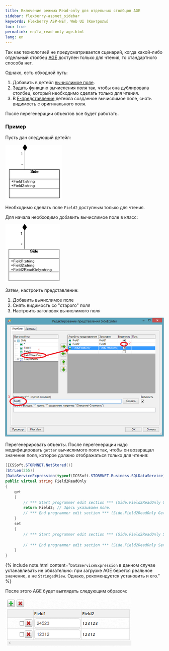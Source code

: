 ```yaml
---
title: Включение режима Read-only для отдельных столбцов AGE
sidebar: flexberry-aspnet_sidebar
keywords: Flexberry ASP-NET, Web UI (Контролы)
toc: true
permalink: en/fa_read-only-age.html
lang: en
---
```


Так как технологией не предусматривается сценарий, когда какой-либо отдельный столбец [AGE](fa_ajax-group-edit.html) доступен только для чтения, то стандартного способа нет.

Однако, есть обходной путь: 

1. Добавить в детейл [вычислимое поле](fo_creating-computable-field.html).
2. Задать функцию вычисления поля так, чтобы она дублировала столбец, который необходимо сделать только для чтения.
3. В [E-представление](fd_e-view.html) детейла созданное вычислимое поле, снять видимость с оригинального поля.

После перегенерации объектов все будет работать.

### Пример

Пусть дан следующий детейл:

![](/images/pages/products/flexberry-aspnet/controls/groupedit/read-only-age1.png)

Необходимо сделать поле `Field2` доступным только для чтения.

Для начала необходимо добавить вычислимое поле в класс:

![](/images/pages/products/flexberry-aspnet/controls/groupedit/read-only-age2.png)

Затем, настроить представление:

1. Добавить вычислимое поле
2. Снять видимость со "старого" поля
3. Настроить заголовок вычислимого поля

![](/images/pages/products/flexberry-aspnet/controls/groupedit/read-only-age3.png)

Перегенерировать объекты. После перегенерации надо модифицировать `getter` вычислимого поля так, чтобы он возвращал значение поля, которое должно отображаться только для чтения:

```csharp
[ICSSoft.STORMNET.NotStored()]
[StrLen(255)]
[DataServiceExpression(typeof(ICSSoft.STORMNET.Business.SQLDataService), "Field2")]
public virtual string Field2ReadOnly
{
    get
    {
        // *** Start programmer edit section *** (Side.Field2ReadOnly Get)
        return Field2; // Здесь указываем поле.
        // *** End programmer edit section *** (Side.Field2ReadOnly Get)
    }
    set
    {
        // *** Start programmer edit section *** (Side.Field2ReadOnly Set)

        // *** End programmer edit section *** (Side.Field2ReadOnly Set)
    }
}
```

{% include note.html content="`DataServiceExpression` в данном случае устанавливать не обязательно: при загрузке AGE берется реальное значение, а не `StringedView`. Однако, рекомендуется установить и его." %}

После этого AGE будет выглядеть следующим образом:

![](/images/pages/products/flexberry-aspnet/controls/groupedit/read-only-age4.png)
 